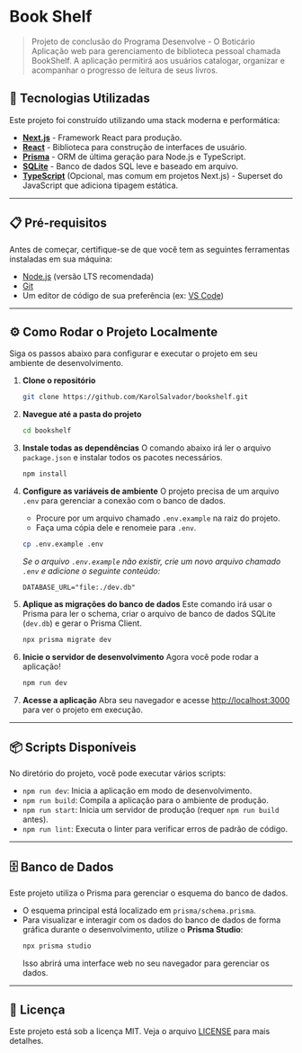 # Book Shelf
> Projeto de conclusão do Programa Desenvolve - O Boticário
> Aplicação web para gerenciamento de biblioteca pessoal chamada BookShelf. A aplicação permitirá aos usuários catalogar, organizar e acompanhar o progresso de leitura de seus livros.

## 🚀 Tecnologias Utilizadas

Este projeto foi construído utilizando uma stack moderna e performática:

-   **[Next.js](https://nextjs.org/)** - Framework React para produção.
-   **[React](https://reactjs.org/)** - Biblioteca para construção de interfaces de usuário.
-   **[Prisma](https://www.prisma.io/)** - ORM de última geração para Node.js e TypeScript.
-   **[SQLite](https://www.sqlite.org/index.html)** - Banco de dados SQL leve e baseado em arquivo.
-   **[TypeScript](https://www.typescriptlang.org/)** (Opcional, mas comum em projetos Next.js) - Superset do JavaScript que adiciona tipagem estática.

---

## 📋 Pré-requisitos

Antes de começar, certifique-se de que você tem as seguintes ferramentas instaladas em sua máquina:

-   [Node.js](https://nodejs.org/) (versão LTS recomendada)
-   [Git](https://git-scm.com/)
-   Um editor de código de sua preferência (ex: [VS Code](https://code.visualstudio.com/))

---

## ⚙️ Como Rodar o Projeto Localmente

Siga os passos abaixo para configurar e executar o projeto em seu ambiente de desenvolvimento.

1.  **Clone o repositório**
    ```bash
    git clone https://github.com/KarolSalvador/bookshelf.git
    ```

2.  **Navegue até a pasta do projeto**
    ```bash
    cd bookshelf
    ```

3.  **Instale todas as dependências**
    O comando abaixo irá ler o arquivo `package.json` e instalar todos os pacotes necessários.
    ```bash
    npm install
    ```

4.  **Configure as variáveis de ambiente**
    O projeto precisa de um arquivo `.env` para gerenciar a conexão com o banco de dados.
    -   Procure por um arquivo chamado `.env.example` na raiz do projeto.
    -   Faça uma cópia dele e renomeie para `.env`.
    ```bash
    cp .env.example .env
    ```
    *Se o arquivo `.env.example` não existir, crie um novo arquivo chamado `.env` e adicione o seguinte conteúdo:*
    ```env
    DATABASE_URL="file:./dev.db"
    ```

5.  **Aplique as migrações do banco de dados**
    Este comando irá usar o Prisma para ler o schema, criar o arquivo de banco de dados SQLite (`dev.db`) e gerar o Prisma Client.
    ```bash
    npx prisma migrate dev
    ```

6.  **Inicie o servidor de desenvolvimento**
    Agora você pode rodar a aplicação!
    ```bash
    npm run dev
    ```

7.  **Acesse a aplicação**
    Abra seu navegador e acesse [http://localhost:3000](http://localhost:3000) para ver o projeto em execução.

---

## 📦 Scripts Disponíveis

No diretório do projeto, você pode executar vários scripts:

-   `npm run dev`: Inicia a aplicação em modo de desenvolvimento.
-   `npm run build`: Compila a aplicação para o ambiente de produção.
-   `npm run start`: Inicia um servidor de produção (requer `npm run build` antes).
-   `npm run lint`: Executa o linter para verificar erros de padrão de código.

---

## 🗄️ Banco de Dados

Este projeto utiliza o Prisma para gerenciar o esquema do banco de dados.

-   O esquema principal está localizado em `prisma/schema.prisma`.
-   Para visualizar e interagir com os dados do banco de dados de forma gráfica durante o desenvolvimento, utilize o **Prisma Studio**:
    ```bash
    npx prisma studio
    ```
    Isso abrirá uma interface web no seu navegador para gerenciar os dados.

---

## 📄 Licença

Este projeto está sob a licença MIT. Veja o arquivo [LICENSE](LICENSE) para mais detalhes.